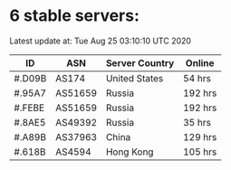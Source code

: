 # 6 stable servers:

Latest update at: Tue Aug 25 03:10:10 UTC 2020

| ID | ASN | Server Country | Online |
| -- | --- | -------------- | ------ |
| #.D09B | AS174 | United States | 54 hrs |
| #.95A7 | AS51659 | Russia | 192 hrs |
| #.FEBE | AS51659 | Russia | 192 hrs |
| #.8AE5 | AS49392 | Russia | 35 hrs |
| #.A89B | AS37963 | China | 129 hrs |
| #.618B | AS4594 | Hong Kong | 105 hrs |

